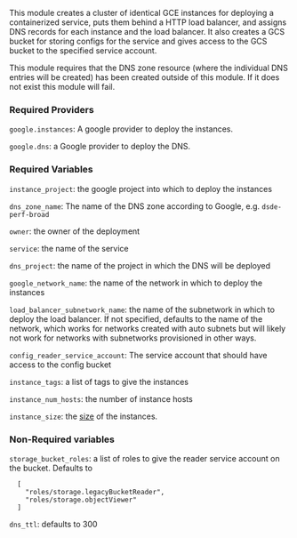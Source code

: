 This module creates a cluster of identical GCE instances for deploying a containerized service,
puts them behind a HTTP load balancer, and assigns DNS records for each instance and the
load balancer. It also creates a GCS bucket for storing configs for the service and gives access
to the GCS bucket to the specified service account.

This module requires that the DNS zone resource (where the individual DNS 
entries will be created) has been created outside of this module. If it
does not exist this module will fail.

### Required Providers

`google.instances`: A google provider to deploy the instances.

`google.dns`: a Google provider to deploy the DNS.

### Required Variables

`instance_project`: the google project into which to deploy the instances

`dns_zone_name`: The name of the DNS zone according to Google, e.g. `dsde-perf-broad`

`owner`: the owner of the deployment

`service`: the name of the service

`dns_project`: the name of the project in which the DNS will be deployed

`google_network_name`: the name of the network in which to deploy the instances

`load_balancer_subnetwork_name`: the name of the subnetwork in which to deploy the load balancer. If not specified, defaults to the name of the network, which works for networks created with auto subnets but will likely not work for networks with subnetworks provisioned in other ways.

`config_reader_service_account`: The service account that should have access to the config bucket

`instance_tags`: a list of tags to give the instances

`instance_num_hosts`: the number of instance hosts

`instance_size`: the [size](https://cloud.google.com/compute/docs/machine-types) of the instances.

### Non-Required variables

`storage_bucket_roles`: a list of roles to give the reader service account on the bucket. Defaults to

```
  [
    "roles/storage.legacyBucketReader",
    "roles/storage.objectViewer"
  ]
```

`dns_ttl`: defaults to 300
